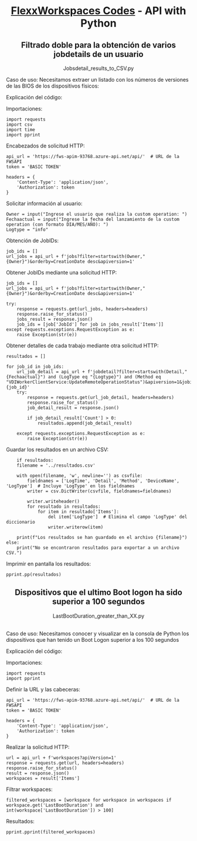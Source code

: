 <div align="center">
  </a>
  <h1><a href="https://github.com/jonysky2023/FlexxWorkspaces_examples/">FlexxWorkspaces Codes</a> - API with Python</h1>

## Filtrado doble para la obtención de varios jobdetails de un usuario
Jobsdetail_results_to_CSV.py</div>

Caso de uso:
Necesitamos extraer un listado con los números de versiones de las BIOS de los dispositivos físicos:​

Explicación del código:

Importaciones:

    import requests
    import csv
    import time
    import pprint

Encabezados de solicitud HTTP:

    api_url = 'https://fws-apim-93768.azure-api.net/api/'  # URL de la FWSAPI
    token = 'BASIC TOKEN'

    headers = {
        'Content-Type': 'application/json',
        'Authorization': token
    }
    
Solicitar información al usuario:

    Owner = input("Ingrese el usuario que realiza la custom operation: ")
    Fechaactual = input("Ingrese la fecha del lanzamiento de la custom operation (con formato DIA/MES/AÑO): ")
    Logtype = "info"

Obtención de JobIDs:

    job_ids = []
    url_jobs = api_url + f'jobs?filter=startswith(Owner,"{Owner}")&orderby=CreationDate desc&apiversion=1'
    
Obtener JobIDs mediante una solicitud HTTP:

    job_ids = []
    url_jobs = api_url + f'jobs?filter=startswith(Owner,"{Owner}")&orderby=CreationDate desc&apiversion=1'

    try:
        response = requests.get(url_jobs, headers=headers)
        response.raise_for_status()
        jobs_result = response.json()
        job_ids = [job['JobId'] for job in jobs_result['Items']]
    except requests.exceptions.RequestException as e:
        raise Exception(str(e))

Obtener detalles de cada trabajo mediante otra solicitud HTTP:

    resultados = []

    for job_id in job_ids:
        url_job_detail = api_url + f'jobdetail?filter=startswith(Detail,"{Fechaactual}") and (LogType eq "{Logtype}") and (Method eq     "VDIWorkerClientService:UpdateRemoteOperationStatus")&apiversion=1&jobid={job_id}'
        try:
            response = requests.get(url_job_detail, headers=headers)
            response.raise_for_status()
            job_detail_result = response.json()

            if job_detail_result['Count'] > 0:
                resultados.append(job_detail_result)

        except requests.exceptions.RequestException as e:
            raise Exception(str(e))


Guardar los resultados en un archivo CSV:

        if resultados:
        filename = '../resultados.csv'

        with open(filename, 'w', newline='') as csvfile:
            fieldnames = ['LogTime', 'Detail', 'Method', 'DeviceName', 'LogType']  # Incluye 'LogType' en los fieldnames
            writer = csv.DictWriter(csvfile, fieldnames=fieldnames)

            writer.writeheader()
            for resultado in resultados:
                for item in resultado['Items']:
                    del item['LogType']  # Elimina el campo 'LogType' del diccionario
                    writer.writerow(item)

        print(f"Los resultados se han guardado en el archivo {filename}")
    else:
        print("No se encontraron resultados para exportar a un archivo CSV.")

Imprimir en pantalla los resultados:

    pprint.pp(resultados)

## <div align="center">Dispositivos que el ultimo Boot logon ha sido superior a 100 segundos
<div align="center">LastBootDuration_greater_than_XX.py</div><br>

Caso de uso:
Necesitamos conocer y visualizar en la consola de Python los dispositivos que han tenido un Boot Logon superior a los 100 segundos

Explicación del código:

Importaciones:

    import requests
    import pprint

Definir la URL y las cabeceras:

    api_url = 'https://fws-apim-93768.azure-api.net/api/'  # URL de la FWSAPI
    token = 'BASIC TOKEN'

    headers = {
        'Content-Type': 'application/json',
        'Authorization': token
    }

Realizar la solicitud HTTP:

    url = api_url + f'workspaces?apiVersion=1'  
    response = requests.get(url, headers=headers)
    response.raise_for_status()
    result = response.json()
    workspaces = result['Items']

Filtrar workspaces:

    filtered_workspaces = [workspace for workspace in workspaces if workspace.get('LastBootDuration') and int(workspace['LastBootDuration']) > 100]

Resultados:

    pprint.pprint(filtered_workspaces)

    
